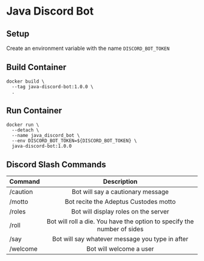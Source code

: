 # Java Discord Bot

## Setup
Create an environment variable with the name `DISCORD_BOT_TOKEN`

## Build Container
```shell
docker build \
  --tag java-discord-bot:1.0.0 \
  .
```

## Run Container
```shell
docker run \
  --detach \
  --name java_discord_bot \
  --env DISCORD_BOT_TOKEN=${DISCORD_BOT_TOKEN} \
  java-discord-bot:1.0.0
```

## Discord Slash Commands
| Command  |                               Description                               |
|:---------|:-----------------------------------------------------------------------:|
| /caution |                    Bot will say a cautionary message                    | 
| /motto   |                  Bot recite the Adeptus Custodes motto                  |
| /roles   |                  Bot will display roles on the server                   | 
| /roll    | Bot will roll a die. You have the option to specify the number of sides |
| /say     |             Bot will say whatever message you type in after             |
| /welcome |                        Bot will welcome a user                          |
